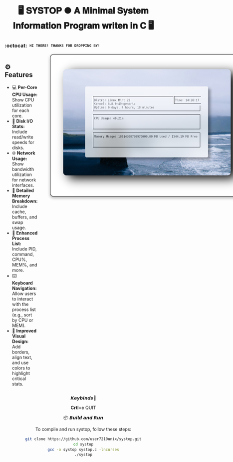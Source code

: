 <div align="center">
  <h1>🖥️ <strong>𝐒𝐘𝐒𝐓𝐎𝐏 ● 𝐀 𝐌𝐢𝐧𝐢𝐦𝐚𝐥 𝐒𝐲𝐬𝐭𝐞𝐦 𝐈𝐧𝐟𝐨𝐫𝐦𝐚𝐭𝐢𝐨𝐧 𝐏𝐫𝐨𝐠𝐫𝐚𝐦 𝐰𝐫𝐢𝐭𝐞𝐧 𝐢𝐧 𝐂</strong> 🖥️</h1>
</div>

### :octocat: ‎ <sup><sub><samp>HI THERE! THANKS FOR DROPPING BY!</samp></sub></sup>

<div style="display: flex; align-items: flex-start;">
  <!-- Features Text on the Left -->
  <div style="flex: 1; padding-right: 20px;">
    <h2>⚙️ Features</h2>
    <ul>
      <li>💻 <strong>Per-Core CPU Usage:</strong>  Show CPU utilization for each core. </li>
      <li>💾 <strong>Disk I/O Stats:</strong>  Include read/write speeds for disks. </li>
      <li>🌐 <strong>Network Usage:</strong> Show bandwidth utilization for network interfaces. </li>
      <li>🧮 <strong>Detailed Memory Breakdown:</strong>  Include cache, buffers, and swap usage. </li>
      <li>🔎 <strong>Enhanced Process List:</strong> Include PID, command, CPU%, MEM%, and more. </li>
      <li>⌨️ <strong>Keyboard Navigation:</strong> Allow users to interact with the process list (e.g., sort by CPU or MEM). </li>
      <li>🎨 <strong>Improved Visual Design:</strong> Add borders, align text, and use colors to highlight critical stats. </li>
    </ul>
  </div>

  <!-- Image on the Right -->
  <div style="flex-shrink: 0; padding-left: 20px;">
    <img src="showcase/top.png" alt="Preview" width="650" style="border: 2px solid #555; border-radius: 12px; box-shadow: 0 4px 10px rgba(0, 0, 0, 0.3);">
  </div>
</div>


<div align="center">


𝙆𝙚𝙮𝙗𝙞𝙣𝙙𝙨🔑

**Crtl+c** QUIT


📦 𝘽𝙪𝙞𝙡𝙙 𝙖𝙣𝙙 𝙍𝙪𝙣

To compile and run systop, follow these steps:


```bash
git clone https://github.com/user7210unix/systop.git
cd systop
gcc -o systop systop.c -lncurses
./systop
